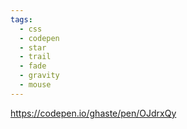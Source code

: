 ```yaml
---
tags:
  - css
  - codepen
  - star
  - trail
  - fade
  - gravity
  - mouse
---
```

https://codepen.io/ghaste/pen/OJdrxQy

